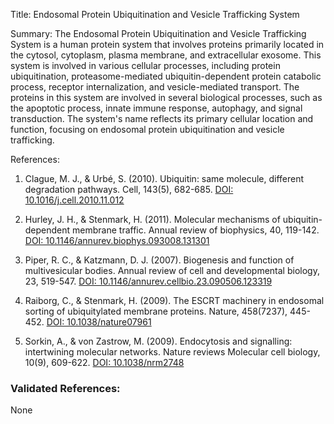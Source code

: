 Title: Endosomal Protein Ubiquitination and Vesicle Trafficking System

Summary: The Endosomal Protein Ubiquitination and Vesicle Trafficking System is a human protein system that involves proteins primarily located in the cytosol, cytoplasm, plasma membrane, and extracellular exosome. This system is involved in various cellular processes, including protein ubiquitination, proteasome-mediated ubiquitin-dependent protein catabolic process, receptor internalization, and vesicle-mediated transport. The proteins in this system are involved in several biological processes, such as the apoptotic process, innate immune response, autophagy, and signal transduction. The system's name reflects its primary cellular location and function, focusing on endosomal protein ubiquitination and vesicle trafficking.

References:

1. Clague, M. J., & Urbé, S. (2010). Ubiquitin: same molecule, different degradation pathways. Cell, 143(5), 682-685. [DOI: 10.1016/j.cell.2010.11.012](https://doi.org/10.1016/j.cell.2010.11.012)

2. Hurley, J. H., & Stenmark, H. (2011). Molecular mechanisms of ubiquitin-dependent membrane traffic. Annual review of biophysics, 40, 119-142. [DOI: 10.1146/annurev.biophys.093008.131301](https://doi.org/10.1146/annurev.biophys.093008.131301)

3. Piper, R. C., & Katzmann, D. J. (2007). Biogenesis and function of multivesicular bodies. Annual review of cell and developmental biology, 23, 519-547. [DOI: 10.1146/annurev.cellbio.23.090506.123319](https://doi.org/10.1146/annurev.cellbio.23.090506.123319)

4. Raiborg, C., & Stenmark, H. (2009). The ESCRT machinery in endosomal sorting of ubiquitylated membrane proteins. Nature, 458(7237), 445-452. [DOI: 10.1038/nature07961](https://doi.org/10.1038/nature07961)

5. Sorkin, A., & von Zastrow, M. (2009). Endocytosis and signalling: intertwining molecular networks. Nature reviews Molecular cell biology, 10(9), 609-622. [DOI: 10.1038/nrm2748](https://doi.org/10.1038/nrm2748)

### Validated References: 

None



